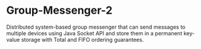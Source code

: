 # Group-Messenger-2
Distributed system-based group messenger that can send messages to multiple devices using Java Socket API and store them in a permanent key-value storage with Total and FIFO ordering guarantees. 
